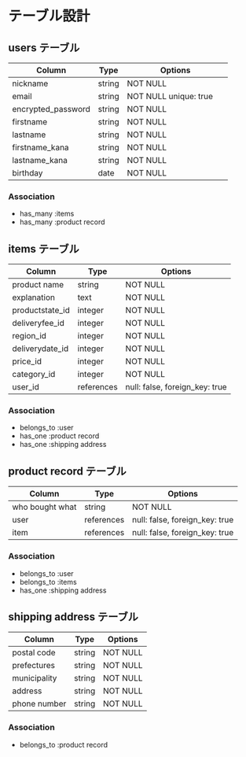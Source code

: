 # テーブル設計

## users テーブル

| Column            | Type   | Options                |
| ------------------| ------ | -----------------------|
| nickname          | string | NOT NULL               |
| email             | string | NOT NULL  unique: true |
| encrypted_password| string | NOT NULL   　　　　　　　|
| firstname         | string | NOT NULL               |
| lastname          | string | NOT NULL               |
| firstname_kana    | string | NOT NULL               |
| lastname_kana     | string | NOT NULL               |
| birthday          | date   | NOT NULL               |


### Association

- has_many :items
- has_many :product record







## items テーブル

| Column            | Type        | Options                        |
| ------------------| ----------- | -----------------------------  |
| product name      | string      | NOT NULL                       |
| explanation       | text        | NOT NULL                       |
| productstate_id   | integer     | NOT NULL                       | 
| deliveryfee_id    | integer     | NOT NULL                       |
| region_id         | integer     | NOT NULL                       |
| deliverydate_id   | integer     | NOT NULL                       |
| price_id          | integer     | NOT NULL                       |
| category_id       | integer     | NOT NULL                       |
| user_id           | references  | null: false, foreign_key: true |




### Association

- belongs_to :user
- has_one    :product  record
- has_one    :shipping address







## product record テーブル

| Column             | Type       | Options                        |
| -------------------| ---------- | ------------------------------ |
| who bought what    | string     | NOT NULL                       |
| user               | references | null: false, foreign_key: true |
| item               | references | null: false, foreign_key: true |

### Association

- belongs_to :user
- belongs_to :items
- has_one    :shipping address





## shipping address テーブル

| Column         | Type       | Options                       |
| ---------------| -----------| ----------------------------- |
| postal code    | string     | NOT NULL                      |
| prefectures    | string     | NOT NULL                      |
| municipality   | string     | NOT NULL                      |
| address        | string     | NOT NULL                      | 
| phone number   | string     | NOT NULL                      |


### Association

- belongs_to :product record